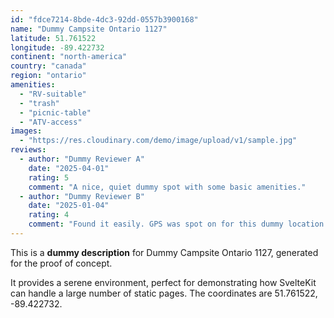 ```yaml
---
id: "fdce7214-8bde-4dc3-92dd-0557b3900168"
name: "Dummy Campsite Ontario 1127"
latitude: 51.761522
longitude: -89.422732
continent: "north-america"
country: "canada"
region: "ontario"
amenities:
  - "RV-suitable"
  - "trash"
  - "picnic-table"
  - "ATV-access"
images:
  - "https://res.cloudinary.com/demo/image/upload/v1/sample.jpg"
reviews:
  - author: "Dummy Reviewer A"
    date: "2025-04-01"
    rating: 5
    comment: "A nice, quiet dummy spot with some basic amenities."
  - author: "Dummy Reviewer B"
    date: "2025-01-04"
    rating: 4
    comment: "Found it easily. GPS was spot on for this dummy location."
---
```


This is a **dummy description** for Dummy Campsite Ontario 1127, generated for the proof of concept.

It provides a serene environment, perfect for demonstrating how SvelteKit can handle a large number of static pages. The coordinates are 51.761522, -89.422732.

